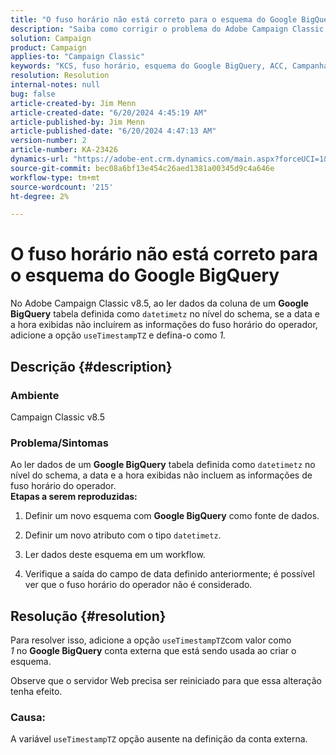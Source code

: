 ```yaml
---
title: "O fuso horário não está correto para o esquema do Google BigQuery"
description: "Saiba como corrigir o problema do Adobe Campaign Classic em que o fuso horário não é correto para o esquema do Google BigQuery."
solution: Campaign
product: Campaign
applies-to: "Campaign Classic"
keywords: "KCS, fuso horário, esquema do Google BigQuery, ACC, Campanha"
resolution: Resolution
internal-notes: null
bug: false
article-created-by: Jim Menn
article-created-date: "6/20/2024 4:45:19 AM"
article-published-by: Jim Menn
article-published-date: "6/20/2024 4:47:13 AM"
version-number: 2
article-number: KA-23426
dynamics-url: "https://adobe-ent.crm.dynamics.com/main.aspx?forceUCI=1&pagetype=entityrecord&etn=knowledgearticle&id=456a99e3-bf2e-ef11-840a-000d3a5a67ba"
source-git-commit: bec08a6bf13e454c26aed1381a00345d9c4a646e
workflow-type: tm+mt
source-wordcount: '215'
ht-degree: 2%

---
```


# O fuso horário não está correto para o esquema do Google BigQuery


No Adobe Campaign Classic v8.5, ao ler dados da coluna de um <b>Google BigQuery</b> tabela definida como `datetimetz` no nível do schema, se a data e a hora exibidas não incluírem as informações do fuso horário do operador, adicione a opção `useTimestampTZ` e defina-o como *1.*

## Descrição {#description}


### <b>Ambiente</b>

Campaign Classic v8.5



### <b>Problema/Sintomas</b>

Ao ler dados de um <b>Google BigQuery</b> tabela definida como `datetimetz` no nível do schema, a data e a hora exibidas não incluem as informações de fuso horário do operador.
 <br>
<b>Etapas a serem reproduzidas:</b>

1. Definir um novo esquema com <b>Google BigQuery</b> como fonte de dados.


2. Definir um novo atributo com o tipo `datetimetz`.


3. Ler dados deste esquema em um workflow.


4. Verifique a saída do campo de data definido anteriormente; é possível ver que o fuso horário do operador não é considerado.



## Resolução {#resolution}


Para resolver isso, adicione a opção `useTimestampTZ`com valor como *1* no <b>Google BigQuery</b> conta externa que está sendo usada ao criar o esquema.

Observe que o servidor Web precisa ser reiniciado para que essa alteração tenha efeito.

### <b>Causa:</b>

A variável `useTimestampTZ` opção ausente na definição da conta externa.
